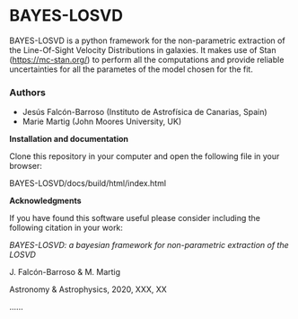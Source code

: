 # BAYES-LOSVD

BAYES-LOSVD is a python framework for the non-parametric extraction of the Line-Of-Sight Velocity Distributions in galaxies. It makes use of Stan (https://mc-stan.org/) to perform all the computations and provide reliable uncertainties for all the parametes of the model chosen for the fit.

### Authors

- Jesús Falcón-Barroso (Instituto de Astrofísica de Canarias, Spain)
- Marie Martig (John Moores University, UK)

**Installation and documentation**

Clone this repository in your computer and open the following file in your browser:

BAYES-LOSVD/docs/build/html/index.html

**Acknowledgments**

If you have found this software useful please consider including the following citation in your work:

*BAYES-LOSVD: a bayesian framework for non-parametric extraction of the LOSVD*

J. Falcón-Barroso & M. Martig

Astronomy & Astrophysics, 2020, XXX, XX

<bibtex here>

......

